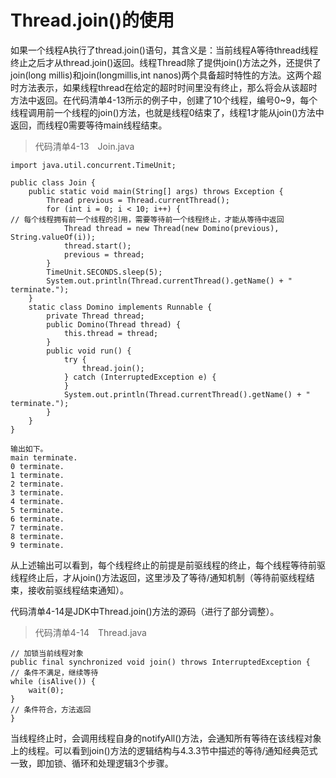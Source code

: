 # Thread.join\(\)的使用

如果一个线程A执行了thread.join\(\)语句，其含义是：当前线程A等待thread线程终止之后才从thread.join\(\)返回。线程Thread除了提供join\(\)方法之外，还提供了join\(long millis\)和join\(longmillis,int nanos\)两个具备超时特性的方法。这两个超时方法表示，如果线程thread在给定的超时时间里没有终止，那么将会从该超时方法中返回。在代码清单4-13所示的例子中，创建了10个线程，编号0~9，每个线程调用前一个线程的join\(\)方法，也就是线程0结束了，线程1才能从join\(\)方法中返回，而线程0需要等待main线程结束。

> 代码清单4-13　Join.java

```
import java.util.concurrent.TimeUnit;

public class Join {
    public static void main(String[] args) throws Exception {
        Thread previous = Thread.currentThread();
        for (int i = 0; i < 10; i++) {
// 每个线程拥有前一个线程的引用，需要等待前一个线程终止，才能从等待中返回
            Thread thread = new Thread(new Domino(previous), String.valueOf(i));
            thread.start();
            previous = thread;
        }
        TimeUnit.SECONDS.sleep(5);
        System.out.println(Thread.currentThread().getName() + " terminate.");
    }
    static class Domino implements Runnable {
        private Thread thread;
        public Domino(Thread thread) {
            this.thread = thread;
        }
        public void run() {
            try {
                thread.join();
            } catch (InterruptedException e) {
            }
            System.out.println(Thread.currentThread().getName() + " terminate.");
        }
    }
}
```

```
输出如下。
main terminate.
0 terminate.
1 terminate.
2 terminate.
3 terminate.
4 terminate.
5 terminate.
6 terminate.
7 terminate.
8 terminate.
9 terminate.
```

从上述输出可以看到，每个线程终止的前提是前驱线程的终止，每个线程等待前驱线程终止后，才从join\(\)方法返回，这里涉及了等待/通知机制（等待前驱线程结束，接收前驱线程结束通知）。

代码清单4-14是JDK中Thread.join\(\)方法的源码（进行了部分调整）。

> 代码清单4-14　Thread.java

```
// 加锁当前线程对象
public final synchronized void join() throws InterruptedException {
// 条件不满足，继续等待
while (isAlive()) {
    wait(0);
}
// 条件符合，方法返回
}
```

当线程终止时，会调用线程自身的notifyAll\(\)方法，会通知所有等待在该线程对象上的线程。可以看到join\(\)方法的逻辑结构与4.3.3节中描述的等待/通知经典范式一致，即加锁、循环和处理逻辑3个步骤。






